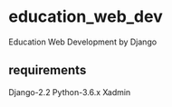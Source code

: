 # education_web_dev
Education Web Development by Django
## requirements
Django-2.2
Python-3.6.x
Xadmin
